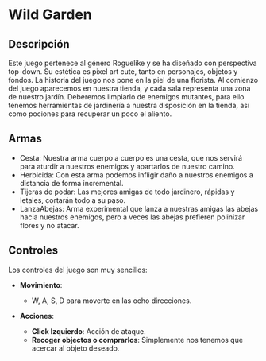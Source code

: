 # **Wild Garden**

## Descripción
Este juego pertenece al género Roguelike y se ha diseñado con perspectiva top-down. Su estética es pixel art cute, tanto en personajes, objetos y fondos. La historia del juego nos pone en la piel de una florista. Al comienzo del juego aparecemos en nuestra tienda, y cada sala representa una zona de nuestro jardín. Deberemos limpiarlo de enemigos mutantes, para ello tenemos herramientas de jardinería a nuestra disposición en la tienda, así como pociones para recuperar un poco el aliento.

## Armas
- Cesta: Nuestra arma cuerpo a cuerpo es una cesta, que nos servirá para aturdir a nuestros enemigos y apartarlos de nuestro camino.
- Herbicida: Con esta arma podemos infligir daño a nuestros enemigos a distancia de forma incremental.
- Tijeras de podar: Las mejores amigas de todo jardinero, rápidas y letales, cortarán todo a su paso.
- LanzaAbejas: Arma experimental que lanza a nuestras amigas las abejas hacia nuestros enemigos, pero a veces las abejas prefieren polinizar flores y no atacar.

## Controles
Los controles del juego son muy sencillos:

- **Movimiento**:
  - W, A, S, D para moverte en las ocho direcciones.

- **Acciones**:
  - **Click Izquierdo**: Acción de ataque.
  - **Recoger objectos o comprarlos**: Simplemente nos tenemos que acercar al objeto deseado.
